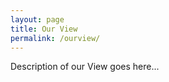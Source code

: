 ```yaml
---
layout: page
title: Our View
permalink: /ourview/
---
```


Description of our View goes here...

<img href="assets/VW-Lifestyle%2005-20.jpg"/>
